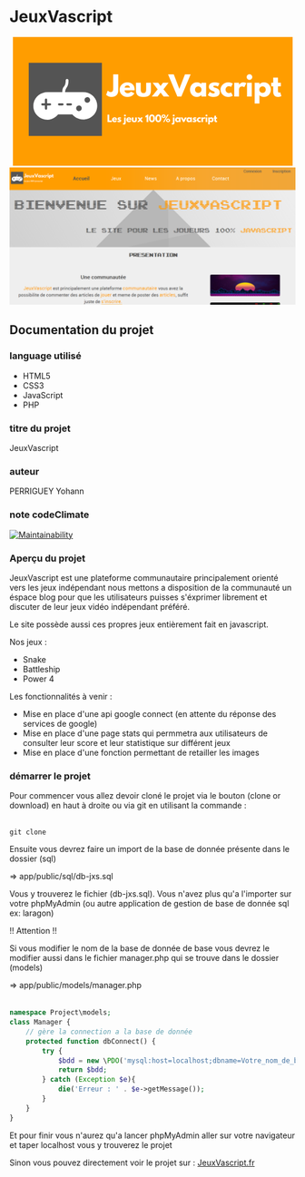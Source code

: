 # JeuxVascript

<div align="center">
    <img src="app/public/images/logo/Jeuxvacsript2.png">
</div>

<div align="center">
    <img src="app/public/images/screenshot/screen.png">
</div>

## Documentation du projet

### language utilisé

* HTML5
* CSS3
* JavaScript
* PHP

### titre du projet

JeuxVascript

### auteur 

PERRIGUEY Yohann

### note codeClimate

[![Maintainability](https://api.codeclimate.com/v1/badges/cd8f2081e102fa9bc10b/maintainability)](https://codeclimate.com/github/yohann-kevin/JeuxVascript/maintainability)

### Aperçu du projet

JeuxVascript est une plateforme communautaire
principalement orienté vers les jeux indépendant nous 
mettons a disposition de la communauté un éspace blog pour que les utilisateurs 
puisses s'éxprimer librement et discuter de leur jeux vidéo indépendant préféré.

Le site possède aussi ces propres jeux entièrement fait en javascript.

Nos jeux : 

* Snake
* Battleship
* Power 4

Les fonctionnalités à venir : 

* Mise en place d'une api google connect (en attente du réponse des services de google)
* Mise en place d'une page stats qui permmetra aux utilisateurs de consulter leur score et leur statistique sur différent jeux
* Mise en place d'une fonction permettant de retailler les images

### démarrer le projet

Pour commencer vous allez devoir cloné le projet via le bouton (clone or download) en haut à droite
ou via git en utilisant la commande :

```

git clone

```

Ensuite vous devrez faire un import de la base de donnée présente dans le dossier (sql)

=> app/public/sql/db-jxs.sql

Vous y trouverez le fichier (db-jxs.sql). Vous n'avez plus qu'a l'importer sur 
votre phpMyAdmin (ou autre application de gestion de base de donnée sql ex: laragon) 

!! Attention !! 

Si vous modifier le nom de la base de donnée de base vous devrez le modifier aussi
dans le fichier manager.php qui se trouve dans le dossier (models)

=> app/public/models/manager.php

``` php

namespace Project\models;
class Manager {
    // gère la connection a la base de donnée
    protected function dbConnect() {
        try {
            $bdd = new \PDO('mysql:host=localhost;dbname=Votre_nom_de_base_de_donnée;charset=utf8', 'root', '');
            return $bdd;
        } catch (Exception $e){
            die('Erreur : ' . $e->getMessage());
        }
    }
}

```
Et pour finir vous n'aurez qu'a lancer phpMyAdmin 
aller sur votre navigateur et taper localhost vous y trouverez le projet

Sinon vous pouvez directement voir le projet sur :
[JeuxVascript.fr](https://jeuxvascript.fr/)
